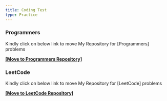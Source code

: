 ```yaml
---
title: Coding Test
type: Practice
---
```

### Programmers 

Kindly click on below link to move My Repository for [Programmers] problems

[**[Move to Programmers Repository]**](https://github.com/HyunsooZo/Programmers.git)


### LeetCode

Kindly click on below link to move My Repository for [LeetCode] problems

[**[Move to LeetCode Repository]**](https://github.com/HyunsooZo/LeetCode.git)
